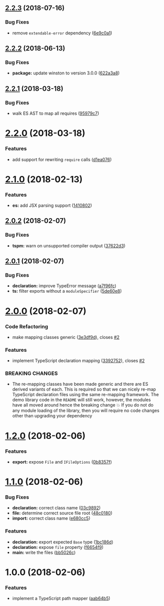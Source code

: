 ## [2.2.3](https://github.com/ef-carbon/tspm/compare/v2.2.2...v2.2.3) (2018-07-16)


### Bug Fixes

* remove `extendable-error` dependency ([6e9c0a1](https://github.com/ef-carbon/tspm/commit/6e9c0a1))

## [2.2.2](https://github.com/ef-carbon/tspm/compare/v2.2.1...v2.2.2) (2018-06-13)


### Bug Fixes

* **package:** update winston to version 3.0.0 ([622a3a8](https://github.com/ef-carbon/tspm/commit/622a3a8))

<a name="2.2.1"></a>
## [2.2.1](https://github.com/ef-carbon/tspm/compare/v2.2.0...v2.2.1) (2018-03-18)


### Bug Fixes

* walk ES AST to map all requires ([95979c7](https://github.com/ef-carbon/tspm/commit/95979c7))

<a name="2.2.0"></a>
# [2.2.0](https://github.com/ef-carbon/tspm/compare/v2.1.0...v2.2.0) (2018-03-18)


### Features

* add support for rewriting `require` calls ([d1ea076](https://github.com/ef-carbon/tspm/commit/d1ea076))

<a name="2.1.0"></a>
# [2.1.0](https://github.com/ef-carbon/tspm/compare/v2.0.2...v2.1.0) (2018-02-13)


### Features

* **es:** add JSX parsing support ([1410802](https://github.com/ef-carbon/tspm/commit/1410802))

<a name="2.0.2"></a>
## [2.0.2](https://github.com/ef-carbon/tspm/compare/v2.0.1...v2.0.2) (2018-02-07)


### Bug Fixes

* **tspm:** warn on unsupported compiler output ([37622d3](https://github.com/ef-carbon/tspm/commit/37622d3))

<a name="2.0.1"></a>
## [2.0.1](https://github.com/ef-carbon/tspm/compare/v2.0.0...v2.0.1) (2018-02-07)


### Bug Fixes

* **declaration:** improve TypeError message ([a7f96fc](https://github.com/ef-carbon/tspm/commit/a7f96fc))
* **ts:** filter exports without a `moduleSpecifier` ([5de60e8](https://github.com/ef-carbon/tspm/commit/5de60e8))

<a name="2.0.0"></a>
# [2.0.0](https://github.com/ef-carbon/tspm/compare/v1.2.0...v2.0.0) (2018-02-07)


### Code Refactoring

* make mapping classes generic ([3e3df9d](https://github.com/ef-carbon/tspm/commit/3e3df9d)), closes [#2](https://github.com/ef-carbon/tspm/issues/2)


### Features

* implement TypeScript declaration mapping ([3392752](https://github.com/ef-carbon/tspm/commit/3392752)), closes [#2](https://github.com/ef-carbon/tspm/issues/2)


### BREAKING CHANGES

* The re-mapping classes have been made generic and there are ES derived variants of
each. This is required so that we can nicely re-map TypeScript declaration files using the same
re-mapping framework. The demo library code in the `README` will still work, however, the modules
have all moved around hence the breaking change :boom: If you do not do any module loading of the
library, then you will require no code changes other than upgrading your dependency

<a name="1.2.0"></a>
# [1.2.0](https://github.com/ef-carbon/tspm/compare/v1.1.0...v1.2.0) (2018-02-06)


### Features

* **export:** expose `File` and `IFileOptions` ([0b8357f](https://github.com/ef-carbon/tspm/commit/0b8357f))

<a name="1.1.0"></a>
# [1.1.0](https://github.com/ef-carbon/tspm/compare/v1.0.0...v1.1.0) (2018-02-06)


### Bug Fixes

* **declaration:** correct class name ([03c9892](https://github.com/ef-carbon/tspm/commit/03c9892))
* **file:** determine correct source file root ([48c0180](https://github.com/ef-carbon/tspm/commit/48c0180))
* **import:** correct class name ([e680cc5](https://github.com/ef-carbon/tspm/commit/e680cc5))


### Features

* **declaration:** export expected `Base` type ([1bc186d](https://github.com/ef-carbon/tspm/commit/1bc186d))
* **declaration:** expose `file` property ([f6654f9](https://github.com/ef-carbon/tspm/commit/f6654f9))
* **main:** write the files ([bb5026c](https://github.com/ef-carbon/tspm/commit/bb5026c))

<a name="1.0.0"></a>
# 1.0.0 (2018-02-06)


### Features

* implement a TypeScript path mapper ([aab64b5](https://github.com/ef-carbon/tspm/commit/aab64b5))
